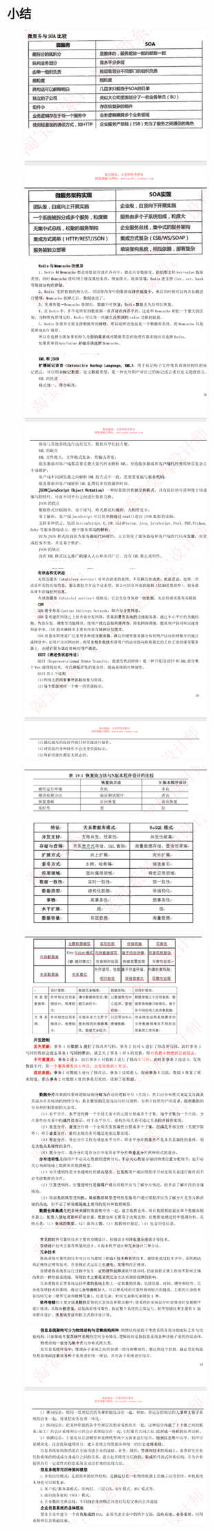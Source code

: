 # 小结

<figure><img src="../.gitbook/assets/23b3845912469fe4a289fd4de0b10fc.png" alt=""><figcaption></figcaption></figure>

<figure><img src="../.gitbook/assets/e9006efb59b152299cce61f3103e818.png" alt=""><figcaption></figcaption></figure>

<figure><img src="../.gitbook/assets/bac854766921849e3a195d2a4f17cdc.png" alt=""><figcaption></figcaption></figure>

<figure><img src="../.gitbook/assets/ed1e7295df175d282eeb7012c87f9fa.png" alt=""><figcaption></figcaption></figure>

<figure><img src="../.gitbook/assets/93f0371e44763073c2ba490ca9f8088.png" alt=""><figcaption></figcaption></figure>

<figure><img src="../.gitbook/assets/a3db447e42f565d45f62876f13623b4.png" alt=""><figcaption></figcaption></figure>

<figure><img src="../.gitbook/assets/fe75c1afee460b5440c6310cdac8579.png" alt=""><figcaption></figcaption></figure>

<figure><img src="../.gitbook/assets/2a7b273ed13e3a6e08754a39a87eb41.png" alt=""><figcaption></figcaption></figure>

<figure><img src="../.gitbook/assets/image (52).png" alt=""><figcaption></figcaption></figure>

<figure><img src="../.gitbook/assets/image (53).png" alt=""><figcaption></figcaption></figure>

